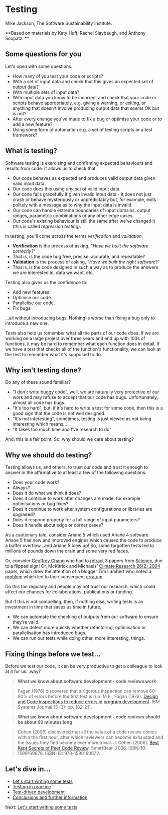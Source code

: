 # Testing

Mike Jackson, The Software Sustainability Institute. 

**Based on materials by Katy Huff, Rachel Slaybaugh, and Anthony Scopatz. **

## Some questions for you

Let's open with some questions. 

* How many of you test your code or scripts?
* With a set of input data and check that this gives an expected set of output data?
* With multiple sets of input data?
* With input data you know to be incorrect and check that your code or scripts behave appropriately, e.g. giving a warning, or exiting, or anything that doesn't involve producing output data that *seems* OK but is not?
* After every change you've made to fix a bug or optimise your code or to add a new feature?
* Using some form of automation e.g. a set of testing scripts or a test framework?

## What is testing?

Software testing is exercising and confirming expected behaviours and results from code. It allows us to check that,

* Our code behaves as expected and produces valid output data given valid input data.
* Our code does this using *any* set of valid input data.
* Our code fails gracefully if given invalid input data - it does not just crash or behave mysteriously or unpredictably but, for example, exits politely with a message as to why the input data is invalid.
* Our code can handle extreme boundaries of input domains, output ranges, parametric combinations or any other edge cases.
* Our code's existing behaviour is still the same after we've changed it (this is called *regression testing*).

In testing, you'll come across the terms *verification* and *validation*,

* **Verification** is the process of asking, "*Have we built the software correctly?*" 
 * That is, is the code bug free, precise, accurate, and repeatable?
* **Validation** is the process of asking, "*Have we built the right software*?" 
 * That is, is the code designed in such a way as to produce the answers we are interested in, data we want, etc.

Testing also gives us the confidence to:

* Add new features.
* Optimise our code.
* Parallelise our code.
* Fix bugs.

...all without introducing bugs. Nothing is worse than fixing a bug only to introduce a new one.

Tests also help us remember what all the parts of our code does. If we are working on a large project over three years and end up with 100s of functions, it may be hard to remember what each function does in detail. If we have a test that checks all of the function's functionality, we can look at the test to remember what it's supposed to do.

## Why isn't testing done?

Do any of these sound familiar?

* "I don't write buggy code", well, we are naturally very protective of our work and may refuse to accept that our code has bugs. Unfortunately, almost all code has bugs.
* "It's too hard", but, if it's hard to write a test for some code, then this is a good sign that the code is not well designed.
* "It's not interesting", sometimes, testing is just viewed as not being interesting which means...
* "It takes too much time and I've research to do"

And, this is a fair point. So, why should we care about testing?

## Why we should do testing?

Testing allows us, and others, to trust our code and trust it enough to answer in the affirmative to at least a few of the following questions:

* Does your code work?
* Always?
* Does it do what we think it does?
* Does it continue to work after changes are made, for example optimisations or bug fixes?
* Does it continue to work after system configurations or libraries are upgraded?
* Does it respond properly for a full range of input parameters?
* Does it handle about edge or corner cases?

As a cautionary tale, consider Ariane 5 which used Ariane 4 software. Ariane 5 had new and improved engines which caused the code to produce a buffer overflow...and Ariane 5 blew up! So, some forgotten tests led to millions of pounds down the drain and some very red faces.

Or, consider [Geoffrey Chang](http://en.wikipedia.org/wiki/Geoffrey_Chang) who had to [retract](http://www.sciencemag.org/content/314/5807/1875.2.long) 3 papers from [Science](http://www.sciencemag.org), due to a flipped sign! Or, McKitrick and Michaels' [Climate Research 26(2) 2004](http://www.int-res.com/abstracts/cr/v26/n2/p159-173/) paper, which drew the attention of a blogger Tim Lambert who noted a [problem](http://crookedtimber.org/2004/08/25/mckitrick-mucks-it-up/) which led to their subsequent [erratum](http://www.int-res.com/articles/cr2004/27/c027p265.pdf).

Do this too regularly and people may not trust our research, which could affect our chances for collaborations, publications or funding.

But if this is not compelling, then, if nothing else, writing tests is an investment in time that saves us time in future,

* We can automate the checking of outputs from our software to ensure they're valid.
* We can detect more quickly whether refactoring, optimisation or parallelisation has introduced bugs.
* We can run our tests while doing other, more interesting, things.

## Fixing things before we test...

Before we test our code, it can be very productive to get a colleague to look at it for us...why?

> **What we know about software development - code reviews work** 

> Fagan (1976) discovered that a rigorous inspection can remove 60-90% of errors before the first test is run. 
> M.E., Fagan (1976). [Design and Code inspections to reduce errors in program development](http://www.mfagan.com/pdfs/ibmfagan.pdf). IBM Systems Journal 15 (3): pp. 182-211.

> **What we know about software development - code reviews should be about 60 minutes long** 

> Cohen (2006) discovered that all the value of a code review comes within the first hour, after which reviewers can become exhausted and the issues they find become ever more trivial.
> J. Cohen (2006). [Best Kept Secrets of Peer Code Review](http://smartbear.com/SmartBear/media/pdfs/best-kept-secrets-of-peer-code-review.pdf). SmartBear, 2006. ISBN-10: 1599160676. ISBN-13: 978-1599160672.

## Let's dive in...

* [Let's start writing some tests](Writing.md)
* [Testing in practice](RealWorld.md)
* [Test-driven development](TDD.md)
* [Conclusions and further information](Conclusion.md)

Next: [Let's start writing some tests](Writing.md)
